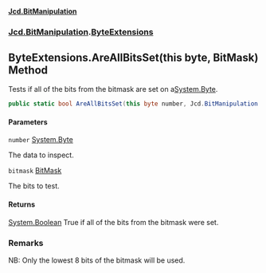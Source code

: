 #### [Jcd.BitManipulation](index.md 'index')

### [Jcd.BitManipulation](Jcd.BitManipulation.md 'Jcd.BitManipulation').[ByteExtensions](Jcd.BitManipulation.ByteExtensions.md 'Jcd.BitManipulation.ByteExtensions')

## ByteExtensions.AreAllBitsSet(this byte, BitMask) Method

Tests if all of the bits from the bitmask are set on a[System.Byte](https://docs.microsoft.com/en-us/dotnet/api/System.Byte 'System.Byte').

```csharp
public static bool AreAllBitsSet(this byte number, Jcd.BitManipulation.BitMask bitmask);
```

#### Parameters

<a name='Jcd.BitManipulation.ByteExtensions.AreAllBitsSet(thisbyte,Jcd.BitManipulation.BitMask).number'></a>

`number` [System.Byte](https://docs.microsoft.com/en-us/dotnet/api/System.Byte 'System.Byte')

The data to inspect.

<a name='Jcd.BitManipulation.ByteExtensions.AreAllBitsSet(thisbyte,Jcd.BitManipulation.BitMask).bitmask'></a>

`bitmask` [BitMask](Jcd.BitManipulation.BitMask.md 'Jcd.BitManipulation.BitMask')

The bits to test.

#### Returns

[System.Boolean](https://docs.microsoft.com/en-us/dotnet/api/System.Boolean 'System.Boolean')
True if all of the bits from the bitmask were set.

### Remarks

NB: Only the lowest 8 bits of the bitmask will be used.